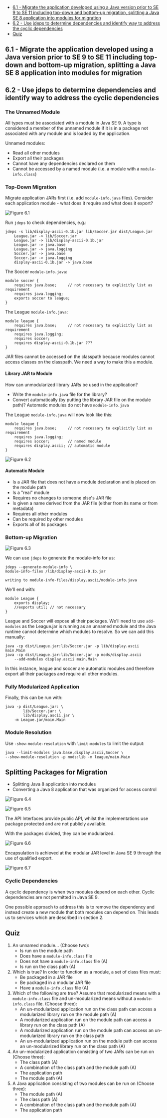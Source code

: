 - [6.1 - Migrate the application developed using a Java version prior to SE 9 to SE 11 including top-down and bottom-up migration, splitting a Java SE 8 application into modules for migration](#6-1)
- [6.2 - Use jdeps to determine dependencies and identify way to address the cyclic dependencies](#6-2)
- [Quiz](#q)

## <a name="6-1"></a>6.1 - Migrate the application developed using a Java version prior to SE 9 to SE 11 including top-down and bottom-up migration, splitting a Java SE 8 application into modules for migration
## <a name="6-2"></a>6.2 - Use jdeps to determine dependencies and identify way to address the cyclic dependencies

### The Unnamed Module

All types must be associated with a module in Java SE 9. A type is considered a member of the unnamed module
if it is in a package not associated with any module and is loaded by the application.

Unnamed modules:
- Read all other modules
- Export all their packages
- Cannot have any dependencies declared on them
- Cannot be accessed by a named module (i.e. a module with a `module-info.class`)

### Top-Down Migration

Migrate application JARs first (i.e. add `module-info.java` files). Consider each application module -
what does it require and what does it export?

![Figure 6.1](img/figure6-1.png)

Run `jdeps` to check dependencies, e.g.:

````
jdeps -s lib/display-ascii-0.1b.jar lib/Soccer.jar dist/League.jar
    League.jar -> lib/Soccer.jar
    League.jar -> lib/display-ascii-0.1b.jar
    League.jar -> java.base
    League.jar -> java.logging
    Soccer.jar -> java.base
    Soccer.jar -> java.logging
    display-ascii-0.1b.jar -> java.base
````

The Soccer `module-info.java`:

````
module soccer {
    requires java.base;     // not necessary to explicitly list as requirement
    requires java.logging;
    exports soccer to league;
}
````

The League `module-info.java`:

````
module league {
    requires java.base;     // not necessary to explicitly list as requirement
    requires java.logging;
    requires soccer;
    requires display-ascii-0.1b.jar ???
}
````

JAR files cannot be accessed on the classpath because modules cannot access classes on the classpath. We need a way to make this a module.

#### Library JAR to Module

How can unmodularized library JARs be used in the application?

- Write the `module-info.java` file for the library?
- Convert automatically (by putting the library JAR file on the module path)? Automatic modules do not have `module-info.java`

The League `module-info.java` will now look like this:
    
````
module league {
    requires java.base;     // not necessary to explicitly list as requirement
    requires java.logging;
    requires soccer;        // named module
    requires display.ascii; // automatic module
}
````

![Figure 6.2](img/figure6-2.png)

#### Automatic Module

- Is a JAR file that does not have a module declaration and is placed on the module path
- Is a "real" module
- Requires no changes to someone else's JAR file
- Is given a name derived from the JAR file (either from its name or from metadata)
- Requires all other modules
- Can be required by other modules
- Exports all of its packages

### Bottom-up Migration

![Figure 6.3](img/figure6-3.png)

We can use `jdeps` to generate the module-info for us:

````
jdeps --generate-module-info \
module-info-files /lib/display-ascii-0.1b.jar

writing to module-info-files/display.ascii/module-info.java
````

We'll end with:

````
module League {
    exports display;
    //exports util; // not necessary 
}
````

League and Soccer will expose all their packages. We'll need to use `add-modules` as the League.jar is running
as an unnamed module and the Java runtime cannot determine which modules to resolve. So we can add this manually:

````
java -cp dist/League.jar:lib/Soccer.jar -p lib/display.ascii
main.Main
java -cp dist/League.jar:lib/Soccer.jar -p mods/display.ascii
    --add-modules display.ascii main.Main
````

In this instance, league and soccer are automatic modules and therefore export all their packages and require all other modules.

### Fully Modularized Application

Finally, this can be run with:

````
java -p dist/League.jar: \
        lib/Soccer.jar: \
        lib/display.ascii.jar \
    -m League.jar/main.Main
````

### Module Resolution

Use `-show-module-resolution` with `limit-modules` to limit the output:

````
java --limit-modules java.base,display.ascii,Soccer \
--show-module-resolution -p mods:lib -m league/main.Main
````

## Splitting Packages for Migration

- Splitting Java 8 application into modules
- Converting a Java 8 application that was organized for access control

![Figure 6.4](img/figure6-4.png)

![Figure 6.5](img/figure6-5.png)

The API Interfaces provide public API, whilst the implementations use package protected and are not publicly available.

With the packages divided, they can be modularized.

![Figure 6.6](img/figure6-6.png)

Encapsulation is achieved at the modular JAR level in Java SE 9 through the use of qualified export.

![Figure 6.7](img/figure6-7.png) 

### Cyclic Dependencies

A cyclic dependency is when two modules depend on each other. Cyclic dependencies are not permitted in Java SE 9.

One possible approach to address this is to remove the dependency and instead create a new module that both modules can depend on. This leads us to services which are described in section 2.

## <a name="q"></a>Quiz

1. An unnamed module... (Choose two):
    - Is run on the module path
    - Does have a `module-info.class` file
    - Does not have a `module-info.class` file (A)
    - Is run on the class path (A)
1. Which is true? In order to function as a module, a set of class files must:
    - Be packaged in a JAR file
    - Be packaged in a modular JAR file
    - Have a `module-info.class` file (A)
1. Which of the following are true? Assume that modularized means with a `module-info.class` file and un-modularized means without a `module-info.class` file. (Choose three):
    - An un-modularized application run on the class path can access a modularized library run on the module path (A)
    - A modularized application run on the module path can access a library run on the class path (A)
    - A modularized application run on the module path can access an un-modularized library run on the class path
    - An un-modularized application run on the module path can access an un-modularized library run on the class path (A)
1. An un-modularized application consisting of two JARs can be run on (Choose three):
    - The class path (A)
    - A combination of the class path and the module path (A)
    - The application path
    - The module path (A)
1. A Java application consisting of two modules can be run on (Choose three):
    - The module path (A)
    - The class path (A)
    - A combination of the class path and the module path (A)
    - The application path